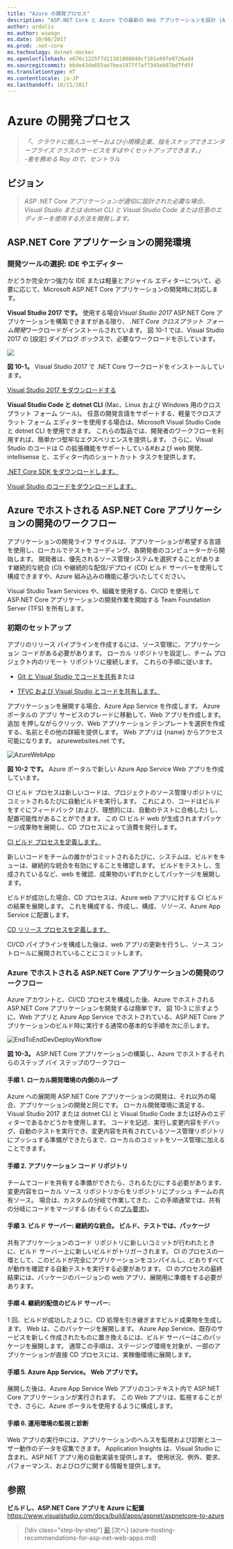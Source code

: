 ```yaml
---
title: "Azure の開発プロセス"
description: "ASP.NET Core と Azure での最新の Web アプリケーションを設計 |Azure の開発プロセス"
author: ardalis
ms.author: wiwagn
ms.date: 10/08/2017
ms.prod: .net-core
ms.technology: dotnet-docker
ms.openlocfilehash: e676c1225f7d11381808040cf101e897e0726ad4
ms.sourcegitcommit: bbde43da655ae7bea1977f7af7345eb87bd7fd5f
ms.translationtype: HT
ms.contentlocale: ja-JP
ms.lasthandoff: 10/21/2017
---
```

# <a name="development-process-for-azure"></a>Azure の開発プロセス

> _「、クラウドに個人ユーザーおよび小規模企業、指をスナップできエンタープライズ クラスのサービスをすばやくセットアップできます。」_  
> _-者を務める Roy ので、セントラル_

 ## <a name="vision"></a>ビジョン

> *ASP .NET Core アプリケーションが適切に設計された必要な場合、Visual Studio または dotnet CLI と Visual Studio Code または任意のエディターを使用する方法を開発します。*

## <a name="development-environment-for-aspnet-core-apps"></a>ASP.NET Core アプリケーションの開発環境

### <a name="development-tools-choices-ide-or-editor"></a>開発ツールの選択: IDE やエディター

かどうか完全かつ強力な IDE または軽量とアジャイル エディターについて、必要に応じて、Microsoft ASP.NET Core アプリケーションの開発時に対応します。

**Visual Studio 2017 です。** 使用する場合*Visual Studio 2017* ASP.NET Core アプリケーションを構築できますがある限り、 *.NET Core クロスプラット フォーム開発*ワークロードがインストールされています。 図 10-1 では、Visual Studio 2017 の [設定] ダイアログ ボックスで、必要なワークロードを示しています。

![](./media/image10-1.png)

**図 10-1。** Visual Studio 2017 で .NET Core ワークロードをインストールしています。

[Visual Studio 2017 をダウンロードする](https://www.visualstudio.com/downloads/)

**Visual Studio Code と dotnet CLI** (Mac、Linux および Windows 用のクロスプラット フォーム ツール)。 任意の開発言語をサポートする、軽量でクロスプラット フォーム エディターを使用する場合は、Microsoft Visual Studio Code と dotnet CLI を使用できます。 これらの製品では、開発者のワークフローを利用すれば、簡単かつ堅牢なエクスペリエンスを提供します。 さらに、Visual Studio のコードは C の拡張機能をサポートしている\#および web 開発、intellisense と、エディター内のショートカット タスクを提供します。

[.NET Core SDK をダウンロードします。](https://www.microsoft.com/net/download/core)

[Visual Studio のコードをダウンロードします。](https://code.visualstudio.com/download)



## <a name="development-workflow-for-azure-hosted-aspnet-core-apps"></a>Azure でホストされる ASP.NET Core アプリケーションの開発のワークフロー

アプリケーションの開発ライフ サイクルは、アプリケーションが希望する言語を使用し、ローカルでテストをコーディング、各開発者のコンピューターから開始します。 開発者は、優先されるソース管理システムを選択することがあります継続的な統合 (CI) や継続的な配信/デプロイ (CD) ビルド サーバーを使用して構成できますや、Azure 組み込みの機能に基づいたしてください。

Visual Studio Team Services や、組織を使用する、CI/CD を使用して ASP.NET Core アプリケーションの開発作業を開始する Team Foundation Server (TFS) を所有します。

### <a name="initial-setup"></a>初期のセットアップ

アプリのリリース パイプラインを作成するには、ソース管理に、アプリケーション コードがある必要があります。 ローカル リポジトリを設定し、チーム プロジェクト内のリモート リポジトリに接続します。 これらの手順に従います。

-   [Git と Visual Studio でコードを共有](https://www.visualstudio.com/docs/git/share-your-code-in-git-vs)または

-   [TFVC および Visual Studio とコードを共有します。](https://www.visualstudio.com/docs/tfvc/share-your-code-in-tfvc-vs)

アプリケーションを展開する場合、Azure App Service を作成します。 Azure ポータルの アプリ サービスのブレードに移動して、Web アプリを作成します。 追加 を押しながらクリック、Web アプリケーション テンプレートを選択を作成する、名前とその他の詳細を提供します。 Web アプリは {name} からアクセス可能になります。 azurewebsites.net です。

![AzureWebApp](./media/image10-2.png)

**図 10-2 です。** Azure ポータルで新しい Azure App Service Web アプリを作成しています。

CI ビルド プロセスは新しいコードは、プロジェクトのソース管理リポジトリにコミットされるたびに自動ビルドを実行します。 これにより、コードはビルドをすぐにフィードバック (および、理想的には、自動のテストに合格した) し、配置可能性があることができます。 この CI ビルド web が生成されますパッケージ成果物を展開し、CD プロセスによって消費を発行します。

[CI ビルド プロセスを定義します。](https://www.visualstudio.com/docs/build/apps/aspnet/aspnetcore-to-azure#ci)

新しいコードをチームの誰かがコミットされるたびに、システムは、ビルドをキューは、継続的な統合を有効にすることを確認します。 ビルドをテストし、生成されているなど、web を確認、成果物のいずれかとしてパッケージを展開します。

ビルドが成功した場合、CD プロセスは、Azure web アプリに対する CI ビルドの結果を展開します。 これを構成する、作成し、構成、*リリース*、Azure App Service に配置します。

[CD リリース プロセスを定義します。](https://www.visualstudio.com/docs/build/apps/aspnet/aspnetcore-to-azure#cd)

CI/CD パイプラインを構成した後は、web アプリの更新を行うし、ソース コントロールに展開されていることにコミットします。

### <a name="workflow-for-developing-azure-hosted-aspnet-core-applications"></a>Azure でホストされる ASP.NET Core アプリケーションの開発のワークフロー

Azure アカウントと、CI/CD プロセスを構成した後、Azure でホストされる ASP.NET Core アプリケーションを開発するは簡単です。 図 10-3 に示すように、Web アプリと Azure App Service でホストされている、ASP.NET Core アプリケーションのビルド時に実行する通常の基本的な手順を次に示します。

![EndToEndDevDeployWorkflow](./media/image10-3.png)

**図 10-3。** ASP.NET Core アプリケーションの構築し、Azure でホストするそれらのステップ バイ ステップのワークフロー

#### <a name="step-1-local-dev-environment-inner-loop"></a>手順 1. ローカル開発環境の内側のループ

Azure への展開用 ASP.NET Core アプリケーションの開発は、それ以外の場合、アプリケーションの開発と同じです。 ローカル開発環境に満足する、Visual Studio 2017 または dotnet CLI と Visual Studio Code または好みのエディターであるかどうかを使用します。 コードを記述、実行し変更内容をデバッグ、自動のテストを実行でき、変更内容を共有されているソース管理リポジトリにプッシュする準備ができたらまで、ローカルのコミットをソース管理に加えることできます。

#### <a name="step-2-application-code-repository"></a>手順 2. アプリケーション コード リポジトリ

チームでコードを共有する準備ができたら、されるたびにする必要があります、変更内容をローカル ソース リポジトリからをリポジトリにプッシュ チームの共有ソース。 場合は、カスタムの分岐で作業してきた、この手順通常では、共有の分岐にコードをマージする (おそらくの[プル要求](https://www.visualstudio.com/docs/git/pull-requests))。

#### <a name="step-3-build-server-continuous-integration-build-test-package"></a>手順 3. ビルド サーバー: 継続的な統合。 ビルド、テストでは、パッケージ

共有アプリケーションのコード リポジトリに新しいコミットが行われたときに、ビルド サーバー上に新しいビルドがトリガーされます。 CI のプロセスの一環として、このビルドが完全にアプリケーションをコンパイルし、どおりすべてが動作を確認する自動テストを実行する必要があります。 CI のプロセスの最終結果には、パッケージのバージョンの web アプリ、展開用に準備をする必要があります。

#### <a name="step-4-build-server-continuous-delivery"></a>手順 4. 継続的配信のビルド サーバー:

1 回、ビルドが成功したように、CD 処理を引き継ぎますビルド成果物を生成します。 Web は、このパッケージを展開します。 Azure App Service、既存のサービスを新しく作成されたものに置き換えるには、ビルド サーバーはこのパッケージを展開します。 通常この手順は、ステージング環境を対象が、一部のアプリケーションが直接 CD プロセスには、実稼働環境に展開します。

#### <a name="step-5-azure-app-service-web-app"></a>手順 5. Azure App Service。 Web アプリです。

展開した後は、Azure App Service Web アプリのコンテキスト内で ASP.NET Core アプリケーションが実行されます。 この Web アプリは、監視することができ、さらに、Azure ポータルを使用するように構成します。

#### <a name="step-6-production-monitoring-and-diagnostics"></a>手順 6. 運用環境の監視と診断

Web アプリの実行中には、アプリケーションのヘルスを監視および診断とユーザー動作のデータを収集できます。 Application Insights は、Visual Studio に含まれ、ASP.NET アプリ用の自動実装を提供します。 使用状況、例外、要求、パフォーマンス、およびログに関する情報を提供します。

## <a name="references"></a>参照

**ビルドし、ASP.NET Core アプリを Azure に配置**  
<https://www.visualstudio.com/docs/build/apps/aspnet/aspnetcore-to-azure>


>[!div class="step-by-step"]
[前](test-asp-net-core-mvc-apps.md) [次へ] (azure-hosting-recommendations-for-asp-net-web-apps.md)
